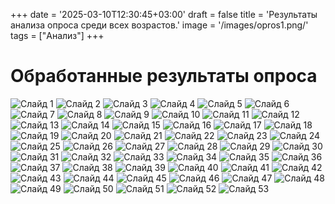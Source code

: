 +++
date = '2025-03-10T12:30:45+03:00'
draft = false
title = 'Результаты анализа опроса среди всех возрастов.'
image = '/images/opros1.png/'
tags = ["Анализ"]
+++

# Обработанные результаты опроса

![Слайд 1](/images/opros/Слайд1.JPG)
![Слайд 2](/images/opros/Слайд2.JPG)
![Слайд 3](/images/opros/Слайд3.JPG)
![Слайд 4](/images/opros/Слайд4.JPG)
![Слайд 5](/images/opros/Слайд5.JPG)
![Слайд 6](/images/opros/Слайд6.JPG)
![Слайд 7](/images/opros/Слайд7.JPG)
![Слайд 8](/images/opros/Слайд8.JPG)
![Слайд 9](/images/opros/Слайд9.JPG)
![Слайд 10](/images/opros/Слайд10.JPG)
![Слайд 11](/images/opros/Слайд11.JPG)
![Слайд 12](/images/opros/Слайд12.JPG)
![Слайд 13](/images/opros/Слайд13.JPG)
![Слайд 14](/images/opros/Слайд14.JPG)
![Слайд 15](/images/opros/Слайд15.JPG)
![Слайд 16](/images/opros/Слайд16.JPG)
![Слайд 17](/images/opros/Слайд17.JPG)
![Слайд 18](/images/opros/Слайд18.JPG)
![Слайд 19](/images/opros/Слайд19.JPG)
![Слайд 20](/images/opros/Слайд20.JPG)
![Слайд 21](/images/opros/Слайд21.JPG)
![Слайд 22](/images/opros/Слайд22.JPG)
![Слайд 23](/images/opros/Слайд23.JPG)
![Слайд 24](/images/opros/Слайд24.JPG)
![Слайд 25](/images/opros/Слайд25.JPG)
![Слайд 26](/images/opros/Слайд26.JPG)
![Слайд 27](/images/opros/Слайд27.JPG)
![Слайд 28](/images/opros/Слайд28.JPG)
![Слайд 29](/images/opros/Слайд29.JPG)
![Слайд 30](/images/opros/Слайд30.JPG)
![Слайд 31](/images/opros/Слайд31.JPG)
![Слайд 32](/images/opros/Слайд32.JPG)
![Слайд 33](/images/opros/Слайд33.JPG)
![Слайд 34](/images/opros/Слайд34.JPG)
![Слайд 35](/images/opros/Слайд35.JPG)
![Слайд 36](/images/opros/Слайд36.JPG)
![Слайд 37](/images/opros/Слайд37.JPG)
![Слайд 38](/images/opros/Слайд38.JPG)
![Слайд 39](/images/opros/Слайд39.JPG)
![Слайд 40](/images/opros/Слайд40.JPG)
![Слайд 41](/images/opros/Слайд41.JPG)
![Слайд 42](/images/opros/Слайд42.JPG)
![Слайд 43](/images/opros/Слайд43.JPG)
![Слайд 44](/images/opros/Слайд44.JPG)
![Слайд 45](/images/opros/Слайд45.JPG)
![Слайд 46](/images/opros/Слайд46.JPG)
![Слайд 47](/images/opros/Слайд47.JPG)
![Слайд 48](/images/opros/Слайд48.JPG)
![Слайд 49](/images/opros/Слайд49.JPG)
![Слайд 50](/images/opros/Слайд50.JPG)
![Слайд 51](/images/opros/Слайд51.JPG)
![Слайд 52](/images/opros/Слайд52.JPG)
![Слайд 53](/images/opros/Слайд53.JPG)